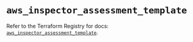 # `aws_inspector_assessment_template`

Refer to the Terraform Registry for docs: [`aws_inspector_assessment_template`](https://registry.terraform.io/providers/hashicorp/aws/6.5.0/docs/resources/inspector_assessment_template).

